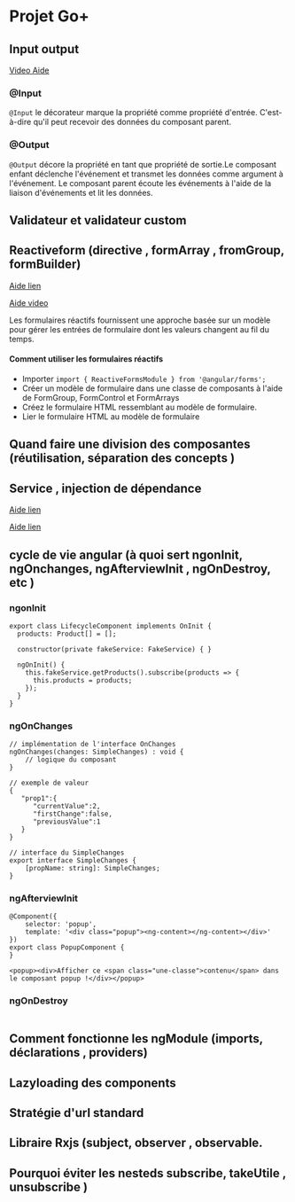 # Projet Go+
## Input output
[Video Aide](https://www.youtube.com/watch?v=dbeYVr41NL4)
### @Input
`@Input` le décorateur marque la propriété comme propriété d'entrée. C'est-à-dire qu'il peut recevoir des données du composant parent.
### @Output
`@Output` décore la propriété en tant que propriété de sortie.Le composant enfant déclenche l'événement et transmet les données comme argument à l'événement. Le composant parent écoute les événements à l'aide de la liaison d'événements et lit les données.

## Validateur et validateur custom
## Reactiveform (directive , formArray , fromGroup, formBuilder)
[Aide lien](https://www.tektutorialshub.com/angular/angular-reactive-forms/)

[Aide video](https://www.youtube.com/watch?v=gXYCBICC7N4)

Les formulaires réactifs fournissent une approche basée sur un modèle pour gérer les entrées de formulaire dont les valeurs changent au fil du temps. 
#### Comment utiliser les formulaires réactifs
- Importer `import { ReactiveFormsModule } from '@angular/forms';`
- Créer un modèle de formulaire dans une classe de composants à l'aide de FormGroup, FormControl et FormArrays
- Créez le formulaire HTML ressemblant au modèle de formulaire.
- Lier le formulaire HTML au modèle de formulaire
## Quand faire une division des composantes (réutilisation, séparation des concepts )
## Service , injection de dépendance
[Aide lien](https://learn.microsoft.com/en-us/dotnet/core/extensions/dependency-injection)

[Aide lien](https://angular.io/guide/lifecycle-hooks)
## cycle de vie angular (à quoi sert ngonInit, ngOnchanges, ngAfterviewInit , ngOnDestroy, etc )
### ngonInit

```
export class LifecycleComponent implements OnInit {
  products: Product[] = [];
 
  constructor(private fakeService: FakeService) { }
 
  ngOnInit() {
    this.fakeService.getProducts().subscribe(products => {
      this.products = products;
    });
  }
}
```

### ngOnChanges
```
// implémentation de l'interface OnChanges
ngOnChanges(changes: SimpleChanges) : void {
    // logique du composant
}
 
// exemple de valeur
{
   "prop1":{
      "currentValue":2,
      "firstChange":false,
      "previousValue":1
   }
}
 
// interface du SimpleChanges
export interface SimpleChanges {
    [propName: string]: SimpleChanges;
}
```

### ngAfterviewInit 

```
@Component({
    selector: 'popup',
    template: '<div class="popup"><ng-content></ng-content></div>'
})
export class PopupComponent {
}
```

```
<popup><div>Afficher ce <span class="une-classe">contenu</span> dans le composant popup !</div></popup>
```

### ngOnDestroy

```

```

## Comment fonctionne les ngModule (imports, déclarations , providers)
## Lazyloading des components
## Stratégie d'url standard
## Libraire Rxjs (subject, observer , observable.
## Pourquoi éviter les nesteds subscribe, takeUtile , unsubscribe )
